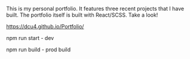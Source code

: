 This is my personal portfolio. It features three recent projects that I have built. The portfolio itself is built with React/SCSS. Take a look!

https://dcu4.github.io/Portfolio/


npm run start - dev

npm run build - prod build